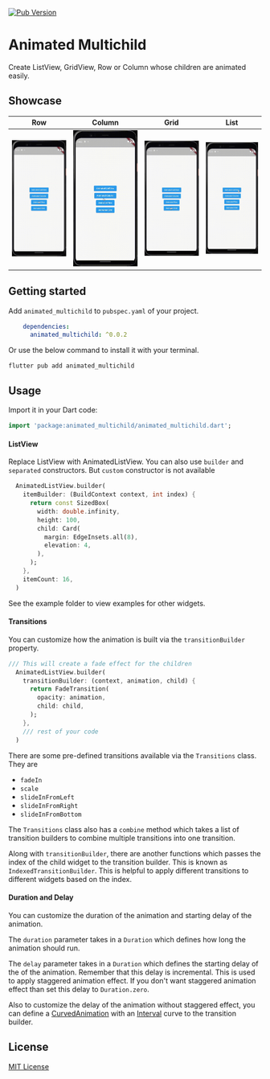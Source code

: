 [![Pub Version](https://img.shields.io/pub/v/animated_multichild?color=blueviolet)](https://pub.dev/packages/animated_multichild)

# Animated Multichild

Create ListView, GridView, Row or Column whose children are animated easily.

## Showcase
<!--
<p float="left">
  <img src="./resources/row.gif" width="400" />
  <img src="./resources/column.gif" width="400" /> 
  <img src="./resources/grid.gif" width="200" />
  <img src="./resources/list_view.gif" width="200" />
</p> -->
    
|           Row              |            Column          |           Grid             |             List
|:--------------------------:|:--------------------------:|:--------------------------:|:--------------------------:
|![](./resources/row.gif)    |![](./resources/column.gif) |![](./resources/grid.gif)   |![](./resources/list_view.gif) |

## Getting started

Add `animated_multichild` to `pubspec.yaml` of your project.

```yaml
    dependencies:
      animated_multichild: ^0.0.2
```

Or use the below command to install it with your terminal.

```shell
flutter pub add animated_multichild
```

## Usage

Import it in your Dart code:

```dart
import 'package:animated_multichild/animated_multichild.dart';
```

#### ListView

Replace ListView with AnimatedListView. You can also use `builder` and `separated` constructors. But 
`custom` constructor is not available

```dart
  AnimatedListView.builder(
    itemBuilder: (BuildContext context, int index) {
      return const SizedBox(
        width: double.infinity,
        height: 100,
        child: Card(
          margin: EdgeInsets.all(8),
          elevation: 4,
        ),
      );
    },
    itemCount: 16,
  )
```

See the example folder to view examples for other widgets.

#### Transitions

You can customize how the animation is built via the `transitionBuilder` property.

```dart
/// This will create a fade effect for the children
  AnimatedListView.builder(
    transitionBuilder: (context, animation, child) {
      return FadeTransition(
        opacity: animation,
        child: child,
      );
    },
    /// rest of your code
  )
```

There are some pre-defined transitions available via the `Transitions` class. They are

- `fadeIn`
- `scale`
- `slideInFromLeft`
- `slideInFromRight`
- `slideInFromBottom`

The `Transitions` class also has a `combine` method which takes a list of transition builders to combine
multiple transitions into one transition.

Along with `transitionBuilder`, there are another functions which passes the index of the child widget
to the transition builder. This is known as `IndexedTransitionBuilder`. This is helpful to apply different 
transitions to different widgets based on the index.

#### Duration and Delay

You can customize the duration of the animation and starting delay of the animation.

The `duration` parameter takes in a `Duration` which defines how long the animation should run.

The `delay` parameter takes in a `Duration` which defines the starting delay of the of the animation. 
Remember that this delay is incremental. This is used to apply staggered animation effect. If you don't 
want staggered animation effect than set this delay to `Duration.zero`.

Also to customize the delay of the animation without staggered effect, you can define a 
[CurvedAnimation](https://api.flutter.dev/flutter/animation/CurvedAnimation-class.html) with an 
[Interval](https://api.flutter.dev/flutter/animation/Interval-class.html) curve to the transition builder.

## License

[MIT License](https://github.com/sushmoyr/animated_multichild/blob/main/LICENSE)
